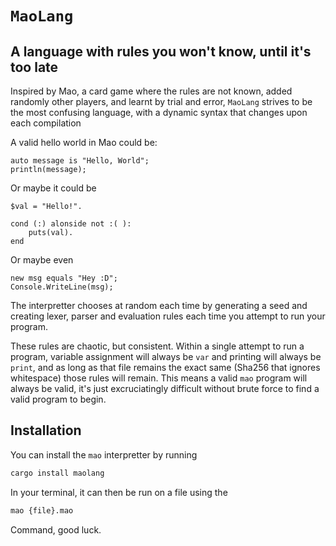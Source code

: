 # `MaoLang`
## A language with rules you won't know, until it's too late

Inspired by Mao, a card game where the rules are not known, added randomly other players, and learnt by trial and error, `MaoLang` strives to be the most confusing language, with a dynamic syntax that changes upon each compilation

A valid hello world in Mao could be:

```
auto message is "Hello, World";
println(message);
```

Or maybe it could be 

```
$val = "Hello!".

cond (:) alonside not :( ):
    puts(val).
end
```

Or maybe even 

```
new msg equals "Hey :D";
Console.WriteLine(msg);
```

The interpretter chooses at random each time by generating a seed and creating lexer, parser and evaluation rules each time you attempt to run your program.

These rules are chaotic, but consistent. Within a single attempt to run a program, variable assignment will always be `var` and printing will always be `print`, and as long as that file remains the exact same (Sha256 that ignores whitespace) those rules will remain. This means a valid `mao` program will always be valid, it's just excruciatingly difficult without brute force to find a valid program to begin.

## Installation

You can install the `mao` interpretter by running

```bash
cargo install maolang
```

In your terminal, it can then be run on a file using the 

```bash
mao {file}.mao
```

Command, good luck.
